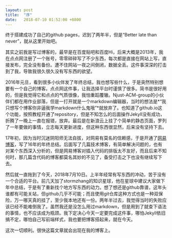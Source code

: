 ```yaml
---
layout: post
title:  "序"
date:   2018-07-10 01:52:00 +0800
---
```


终于搭建成功了自己的github pages，迟到了两年半，但是“Better late than never”，就从这里开始吧。

其实之前我是写过博客的，最早是在百度贴吧和百度Hi，后来大概是2013年，我在点点网注册了一个账号，零零碎碎写了不少东西，每次都是直接在网站上写，直接发布，完全没有备份。遭不住网站一夜之间倒闭，数据全丢。这件事深深的打击到了我，导致我很久很久没有写东西的欲望。

2016年元旦，看到很多小伙伴发了年终总结，我也想写些什么，于是突然特别想要有一个自己的博客。点点网这件事，让我选择平台时谨慎了很多。简书是很好用的，但是我觉得它和点点的气质很像，我怕重蹈覆辙。Njust-ACM-group的小伙伴们都在用作业部落，但是一打开就是一个markdown编辑器，当时的想法是*“我只想写个博客你非逼我学markdown什么鬼哦”*就放弃了。也知道了github.io这个功能，按照教程开通了repository，但是不知怎么的后面操作Jekyll没有成功，折腾了一晚上一直在报错，放弃。最后是在新浪云上挂了个简单的静态页面，罗列了一年要做的事情，立志每天更新进度，但这种东西很显然，后来没有坚持下去。

17年初，因为当时沉迷阴阳师无法自拔，对网易有莫名的信赖感，于是开通了<a href="http://archmageforac.blog.163.com/" target="_blank">网易博客</a>，写了16年的年终总结。后面写了几篇技术博客，有简单解决问题的，也有对某个东西深入分析的，但是网易博客对插入代码的排版太不友好，而且后来不知何时，那几篇含代码的博客都莫名其妙的不见了，备受打击之下也没有继续写下去。

然后就一直拖到了今天，2018年7月10日。上半年经常有写东西的冲动，苦于没有一个合适的平台。前几天加了stormzhang的知识星球，他在星球中建议大家做下年中总结，于是有了重新找个地方写东西的动力。想了想还是github靠谱，这年头谁都有可能关站，但github几乎不可能；而且使用git仓库这种方式也是一种双保险，万一哪天真的挂了，至少我本地还有一份。两年半过去，我觉得当时的失败应该已经不能难倒我了。虽然我还是没怎么用过markdown，但是用到了就查下语法的事情，也不应该成为瓶颈。我下定决心今天一定要完成这件事，哪怕Jekyll依旧搞不定，哪怕自己写前端样式，我也要把博客搭起来，就在今天。

这次一切顺利。很快这篇文章就会出现在我的博客上。